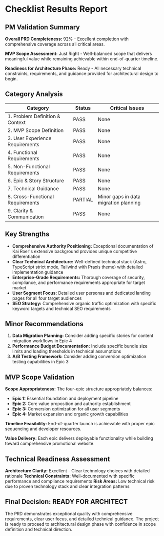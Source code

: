 # Checklist Results Report

## PM Validation Summary

**Overall PRD Completeness:** 92% - Excellent completion with comprehensive coverage across all critical areas.

**MVP Scope Assessment:** Just Right - Well-balanced scope that delivers meaningful value while remaining achievable within end-of-quarter timeline.

**Readiness for Architecture Phase:** Ready - All necessary technical constraints, requirements, and guidance provided for architectural design to begin.

## Category Analysis

| Category                         | Status   | Critical Issues |
| -------------------------------- | -------- | --------------- |
| 1. Problem Definition & Context  | PASS     | None            |
| 2. MVP Scope Definition          | PASS     | None            |
| 3. User Experience Requirements  | PASS     | None            |
| 4. Functional Requirements       | PASS     | None            |
| 5. Non-Functional Requirements   | PASS     | None            |
| 6. Epic & Story Structure        | PASS     | None            |
| 7. Technical Guidance            | PASS     | None            |
| 8. Cross-Functional Requirements | PARTIAL  | Minor gaps in data migration planning |
| 9. Clarity & Communication       | PASS     | None            |

## Key Strengths

- **Comprehensive Authority Positioning:** Exceptional documentation of Kai Roer's extensive background provides unique competitive differentiation
- **Clear Technical Architecture:** Well-defined technical stack (Astro, TypeScript strict mode, Tailwind with Praxis theme) with detailed implementation guidance
- **Enterprise-Grade Requirements:** Thorough coverage of security, compliance, and performance requirements appropriate for target market
- **User Segment Focus:** Detailed user personas and dedicated landing pages for all four target audiences
- **SEO Strategy:** Comprehensive organic traffic optimization with specific keyword targets and technical SEO requirements

## Minor Recommendations

1. **Data Migration Planning:** Consider adding specific stories for content migration workflows in Epic 4
2. **Performance Budget Documentation:** Include specific bundle size limits and loading thresholds in technical assumptions
3. **A/B Testing Framework:** Consider adding conversion optimization testing capabilities in Epic 3

## MVP Scope Validation

**Scope Appropriateness:** The four-epic structure appropriately balances:
- **Epic 1:** Essential foundation and deployment pipeline
- **Epic 2:** Core value proposition and authority establishment
- **Epic 3:** Conversion optimization for all user segments
- **Epic 4:** Market expansion and organic growth capabilities

**Timeline Feasibility:** End-of-quarter launch is achievable with proper epic sequencing and developer resources.

**Value Delivery:** Each epic delivers deployable functionality while building toward comprehensive promotional website.

## Technical Readiness Assessment

**Architecture Clarity:** Excellent - Clear technology choices with detailed rationale
**Technical Constraints:** Well-documented with specific performance and compliance requirements
**Risk Areas:** Low technical risk due to proven technology stack and clear integration patterns

## Final Decision: READY FOR ARCHITECT

The PRD demonstrates exceptional quality with comprehensive requirements, clear user focus, and detailed technical guidance. The project is ready to proceed to architectural design phase with confidence in scope definition and technical direction.
